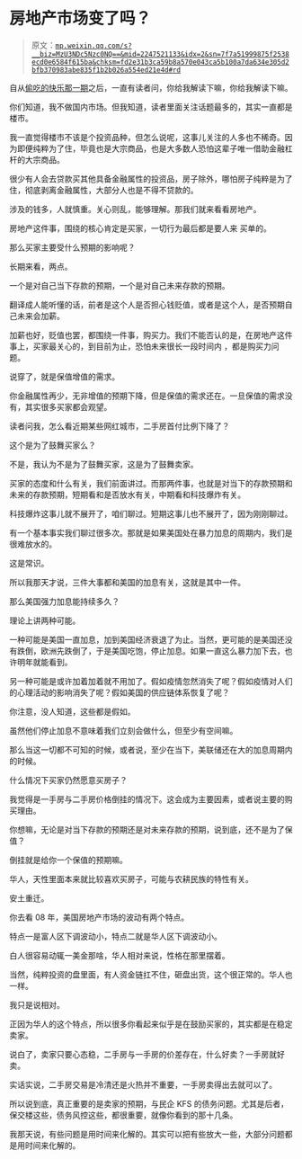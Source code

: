 # 房地产市场变了吗？

> 原文：[`mp.weixin.qq.com/s?__biz=MzU3NDc5Nzc0NQ==&mid=2247521133&idx=2&sn=7f7a51999875f2538ecd0e6584f615ba&chksm=fd2e31b3ca59b8a570e043ca5b100a7da634e305d2bfb370983abe835f1b2b026a554ed21e4d#rd`](http://mp.weixin.qq.com/s?__biz=MzU3NDc5Nzc0NQ==&mid=2247521133&idx=2&sn=7f7a51999875f2538ecd0e6584f615ba&chksm=fd2e31b3ca59b8a570e043ca5b100a7da634e305d2bfb370983abe835f1b2b026a554ed21e4d#rd)

自从[偷吃的快乐那一期](http://mp.weixin.qq.com/s?__biz=MzU3NDc5Nzc0NQ==&mid=2247521122&idx=2&sn=e3d5d03639852559b0d69cc8191581f9&chksm=fd2e31bcca59b8aa3559bb8e7f417b28191eba84a2bdf45218ecae726fe6f55e600f330bf12f&scene=21#wechat_redirect)之后，一直有读者问，你给我解读下嘛，你给我解读下嘛。 

你们知道，我不做国内市场。但我知道，读者里面关注话题最多的，其实一直都是楼市。 

我一直觉得楼市不该是个投资品种，但怎么说呢，这事儿关注的人多也不稀奇。因为即便纯粹为了住，毕竟也是大宗商品，也是大多数人恐怕这辈子唯一借助金融杠杆的大宗商品。 

很少有人会去贷款买其他具备金融属性的投资品，房子除外，哪怕房子纯粹是为了住，彻底剥离金融属性，大部分人也是不得不贷款的。 

涉及的钱多，人就慎重。关心则乱，能够理解。那我们就来看看房地产。 

房地产这件事，围绕的核心肯定是买家，一切行为最后都是要人来 买单的。 

那么买家主要受什么预期的影响呢？ 

长期来看，两点。

一个是对自己当下存款的预期，一个是对自己未来存款的预期。

翻译成人能听懂的话，前者是这个人是否担心钱贬值，或者是这个人，是否预期自己未来会加薪。 

加薪也好，贬值也罢，都围绕一件事，购买力。我们不能否认的是，在房地产这件事上，买家最关心的，到目前为止，恐怕未来很长一段时间内 ，都是购买力问题。 

说穿了，就是保值增值的需求。

你金融属性再少，无非增值的预期下降，但是保值的需求还在。一旦保值的需求没有，其实很多买家都会观望。

读者问我，怎么看近期某些网红城市，二手房首付比例下降了？ 

这个是为了鼓舞买家么？ 

不是，我认为不是为了鼓舞买家，这是为了鼓舞卖家。

买家的态度和什么有关，我们前面讲过。而那两件事，也就是对当下的存款预期和未来的存款预期，短期看和是否放水有关，中期看和科技爆炸有关。

科技爆炸这事儿就不展开了，咱们聊过。短期这事儿也不展开了，因为刚刚聊过。 

有一个基本事实我们聊过很多次。那就是如果美国处在暴力加息的周期内，我们是很难放水的。 

这是常识。 

所以我那天才说，三件大事都和美国的加息有关，这就是其中一件。 

那么美国强力加息能持续多久？

理论上讲两种可能。

一种可能是美国一直加息，加到美国经济衰退了为止。当然，更可能的是美国还没有跌倒，欧洲先跌倒了，于是美国吃饱，停止加息。如果一直这么暴力加下去，也许明年就能看到。

另一种可能是或许加着加着就不用加了。假如疫情忽然消失了呢？假如疫情对人们的心理活动的影响消失了呢？假如美国的供应链体系恢复了呢？

你注意，没人知道，这些都是假如。 

虽然他们停止加息不意味着我们立刻会做什么，但至少有空间嘛。 

那么当这一切都不可知的时候，或者说，至少在当下，美联储还在大的加息周期内的时候。 

什么情况下买家仍然愿意买房子？ 

我觉得是一手房与二手房价格倒挂的情况下。这会成为主要因素，或者说主要的购买理由。

你想嘛，无论是对当下存款的预期还是对未来存款的预期，说到底，还不是为了保值？ 

倒挂就是给你一个保值的预期嘛。

华人，天性里面本来就比较喜欢买房子，可能与农耕民族的特性有关。 

安土重迁。 

你去看 08 年，美国房地产市场的波动有两个特点。

特点一是富人区下调波动小，特点二就是华人区下调波动小。

白人很容易动辄一美金那啥，华人相对来说，性格在那里摆着。 

当然，纯粹投资的盘里面，有人资金链扛不住，砸盘出货，这个很正常的。华人也一样。

我只是说相对。

正因为华人的这个特点，所以很多你看起来似乎是在鼓励买家的，其实都是在稳定卖家。 

说白了，卖家只要心态稳，二手房与一手房的价差存在，什么好卖？一手房就好卖。 

实话实说，二手房交易是冷清还是火热并不重要，一手房卖得出去就可以了。 

所以说到底，真正重要的是卖家的预期，与民企 KFS 的债务问题。尤其是后者，保交楼这些，债务风控这些，都很重要，就像你看到的那十几条。

我那天说，有些问题是用时间来化解的。其实可以把有些放大一些，大部分问题都是用时间来化解的。